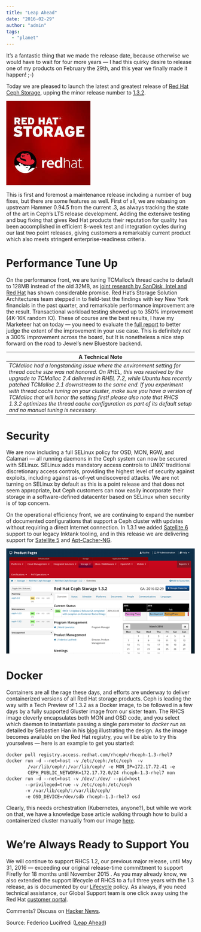 ```yaml
---
title: "Leap Ahead"
date: "2016-02-29"
author: "admin"
tags: 
  - "planet"
---
```


It’s a fantastic thing that we made the release date, because otherwise we would have to wait for four more years — I had this quirky desire to release one of my products on February the 29th, and this year we finally made it happen! ;-)

Today we are pleased to launch the latest and greatest release of [Red Hat Ceph Storage](https://access.redhat.com/documentation/en/red-hat-ceph-storage/), upping the minor release number to [1.3.2](https://access.redhat.com/documentation/en/red-hat-ceph-storage/version-1.3.2/release-notes/).

![Red Hat Storage](images/4o2t1ztujrnfyg.jpeg)

This is first and foremost a maintenance release including a number of bug fixes, but there are some features as well. First of all, we are rebasing on upstream Hammer 0.94.5 from the current .3, as always tracking the state of the art in Ceph’s LTS release development. Adding the extensive testing and bug fixing that gives Red Hat products their reputation for quality has been accomplished in efficient 8-week test and integration cycles during our last two point releases, giving customers a remarkably current product which also meets stringent enterprise-readiness criteria.

#  [](#performance-tune-up_1) Performance Tune Up

On the performance front, we are tuning TCMalloc’s thread cache to default to 128MB instead of the old 32MB, as [joint research by SanDisk, Intel and Red Hat](http://ceph.com/planet/the-ceph-and-tcmalloc-performance-story/) has shown considerable promise. Red Hat’s Storage Solution Architectures team stepped in to field-test the findings with key New York financials in the past quarter, and remarkable performance improvement are the result. Transactional workload testing showed up to 350% improvement (4K-16K random IO). These of course are the best results, I have my Marketeer hat on today — you need to evaluate the [full report](http://ceph.com/wp-content/uploads/2016/02/Ceph_Hackathon_Memory_Allocator_Testing.pdf) to better judge the extent of the improvement in your use case. This is definitely _not_ a 300% improvement across the board, but It is nonetheless a nice step forward on the road to Jewel’s new Bluestore backend.

| A Technical Note |
| --- |
| _TCMalloc had a longstanding issue where the environment setting for thread cache size was not honored. On RHEL, this was resolved by the upgrade to TCMalloc 2.4 delivered in RHEL 7.2, while Ubuntu has recently patched TCMalloc 2.1 downstream to the same end. If you experiment with thread cache tuning on your cluster, make sure you have a version of TCMalloc that will honor the setting first! please also note that RHCS 1.3.2 optimizes the thread cache configuration as part of its default setup and no manual tuning is necessary._ |

#  [](#security_1) Security

We are now including a full SELinux policy for OSD, MON, RGW, and Calamari — all running daemons in the Ceph system can now be secured with SELinux. SELinux adds mandatory access controls to UNIX’ traditional discretionary access controls, providing the highest level of security against exploits, including against as-of-yet undiscovered attacks. We are not turning on SELinux by default as this is a point release and that does not seem appropriate, but Ceph customers can now easily incorporate their storage in a software-defined datacenter based on SELinux when security is of top concern.

On the operational efficiency front, we are continuing to expand the number of documented configurations that support a Ceph cluster with updates without requiring a direct Internet connection. In 1.3.1 we added [Satellite 6](https://access.redhat.com/articles/1750863) support to our legacy Inktank tooling, and in this release we are delivering support for [Satellite 5](https://access.redhat.com/articles/2139421) and [Apt-Cacher-NG](https://access.redhat.com/articles/2148241).

![Proof of February the 29th release](images/jbmn16ltnsvtqw_small.png)

#  [](#docker_1) Docker

Containers are all the rage these days, and efforts are underway to deliver containerized versions of all Red Hat storage products. Ceph is leading the way with a Tech Preview of 1.3.2 as a Docker image, to be followed in a few days by a fully supported Gluster image from our sister team. The RHCS image cleverly encapsulates both MON and OSD code, and you select which daemon to instantiate passing a single parameter to _docker run_ as detailed by Sébastien Han in his [blog](https://opensource.com/business/15/7/running-ceph-inside-docker) illustrating the design. As the image becomes available on the Red Hat registry, you will be able to try this yourselves — here is an example to get you started:

```
docker pull registry.access.redhat.com/rhceph/rhceph-1.3-rhel7
docker run -d --net=host -v /etc/ceph:/etc/ceph  -v 
        /var/lib/ceph/:/var/lib/ceph/ -e MON_IP=172.17.72.41 -e 
        CEPH_PUBLIC_NETWORK=172.17.72.0/24 rhceph-1.3-rhel7 mon
docker run -d --net=host -v /dev/:/dev/ --pid=host 
       --privileged=true -v /etc/ceph:/etc/ceph   
       -v /var/lib/ceph/:/var/lib/ceph/  
       -e OSD_DEVICE=/dev/sdb rhceph-1.3-rhel7 osd
```

Clearly, this needs orchestration (Kubernetes, anyone?), but while we work on that, we have a knowledge base article walking through how to build a containerized cluster manually from our image [here](https://access.redhat.com/articles/2184551).

#  [](#were-always-ready-to-support-you_1) We’re Always Ready to Support You

We will continue to support RHCS 1.2, our previous major release, until May 31, 2016 — exceeding our original release-time committment to support Firefly for 18 months until November 2015 . As you may already know, we also extended the support lifecycle of RHCS to a full three years with the 1.3 release, as is documented by our [Lifecycle](https://access.redhat.com/articles/1372203) policy. As always, if you need technical assistance, our Global Support team is one click away using the Red Hat [customer portal](https://access.redhat.com).

Comments? Discuss on [Hacker News](https://news.ycombinator.com/item?id=11199907).

Source: Federico Lucifredi ([Leap Ahead](http://f2.svbtle.com/ceph-1-3-2-a-leap-ahead))
